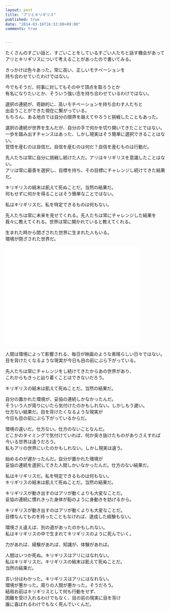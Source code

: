 ```yaml
---
layout: post
title: "アリとキリギリス"
published: true
date: "2014-03-16T16:33:00+09:00"
comments: true


---
```


たくさんのすごい話と、すごいことをしているすごい人たちと話す機会があって  
アリとキリギリスについて考えることがあったので書いてみる。  
  
きっかけは色々あった。常に高い、正しいモチベーションを  
持ち合わせていたわけではない。  
  
今でもそうだ、何事に対してもその中で頂点を取ろうとか  
有名になりたいとか、そういう強い志を持ち合わせているわけではない。  
  
選択の連続が、奇跡的に、高いモチベーションを持ち合わす人たちと  
出会うことができた現在に繋がっている。  
もちろん、ある地点では自分の限界を越えてやろうと挑戦したこともあった。  
  
選択の連続が世界を生んだが、自分の手で何かを切り開いてきたことではない。  
一歩を踏み出すチャンスはあった、しかし現実はそう簡単に選択できることはない。  
覚悟を産むのは自信だ。自信を産むのは何だ？自信を産むものは行動だ。  
  
先人たちは常に自分に挑戦し続けた人だ。アリはキリギリスを意識したことはない。  
アリは常に最善を選択し、目標を持ち、その目標にチャレンジし続けてきた結果だ。  
  
キリギリスの結末は飢えて死ぬことだ。当然の結果だ。  
何もせずに何かを得ることはそう簡単なことではない。  
  
私はキリギリスだ。私を特定できるものは何もない。  
  
先人たちは常に未来を見せてくれる。先人たちは常にチャレンジした結果を  
我々に教えてくれる。世界は常に開かれていると教えてくれる。  
  
生まれた時から閉ざされた世界に生まれた人もいる。  
環境が閉ざされた世界だ。  

<iframe width="420" height="315" src="//www.youtube.com/embed/DV1hQSt2hSE" frameborder="0" allowfullscreen></iframe>
  
人間は環境によって影響される、毎日が映画のような素晴らしい日々ではない。  
目を背けたくなるような現実が今日も目の前にぶら下がっている。  
  
先人たちは常にチャレンジをし続けてきたからあの世界があり、  
これからもきっと辿り着くことはできないだろう。  
  
キリギリスの結末は飢えて死ぬことだ。当然の結果だ。  
  
自分の置かれた環境が、妥協の連続しかなかったんだ。  
そういう人が周りにいたら気付けたのかもしれない。しかしもう遅い。  
仕方ない結果だ。目を背けたくなるような現実が  
今日も目の前にぶら下がっているからだ。  
  
環境の違いだ。仕方ない。仕方のないことなんだ。  
どこかのタイミングで気付けていれば、何か突き抜けたものがありさえすれば  
今いる世界は違うだろう。  
私もアリの世界にいたのかもしれない。しかし現実は違う。  
  
始めるのが遅かったんだ。自分が置かれた環境が  
妥協の連続を選択してきた人間しかいなかったんだ。仕方のない結果だ。  
  
私はキリギリスだ。私を特定できるものは何もない。  
キリギリスの結末は飢えて死ぬことだ。当然の結果だ。  
  
キリギリスが動き出すのはアリが動くよりも大変なことだ。  
妥協の連続に慣れきった身体が鉛のように身動きを妨げるから。  
  
キリギリスが動き出すのはアリが動くよりも大変なことだ。  
目標なんてものを持ったこともなければ、達成した経験もない。  
  
環境さえ違えば、別の道があったのかもしれない。  
私はキリギリスの中で生まれてキリギリスのように死んでいく。  
  
力があれば、経験があれば、知識が、体験があれば。  
  
人間はいつか死ぬ。キリギリスはアリにはなれない。  
私はキリギリスだ。キリギリスの結末は飢えて死ぬことだ。  
当然の結果だ。  
  
言い分はわかった。キリギリスはアリにはなれない。  
環境が悪かった。周りの人間が悪かった。そうだろう。  
結局お前はキリギリスとして何も行動をせず、  
困難を受け入れるわけでもなく、目の前の現実に目を背け  
誰に喜ばれるわけでもなく死んでいくんだ。  
  
